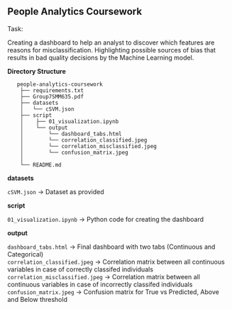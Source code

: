 ## People Analytics Coursework

Task:

Creating a dashboard to help an analyst to discover which features are reasons for misclassification.
Highlighting possible sources of bias that results in bad quality decisions by the Machine Learning model.


**Directory Structure**

       people-analytics-coursework
        ├── requirements.txt
        ├── Group7SMM635.pdf
        ├── datasets
        │   └── cSVM.json
        ├── script
        │    ├── 01_visualization.ipynb
        │    └── output
        │        └── dashboard_tabs.html
        │        └── correlation_classified.jpeg
        │        └── correlation_misclassified.jpeg
        │        └── confusion_matrix.jpeg
        │           
        └── README.md

**datasets**

`cSVM.json` -> Dataset as provided

**script**

`01_visualization.ipynb` -> Python code for creating the dashboard

**output**

`dashboard_tabs.html` -> Final dashboard with two tabs (Continuous and Categorical) <br />
`correlation_classified.jpeg` -> Correlation matrix between all continuous variables in case of correctly classifed individuals <br />
`correlation_misclassified.jpeg` -> Correlation matrix between all continuous variables in case of incorrectly classifed individuals <br />
`confusion_matrix.jpeg` -> Confusion matrix for True vs Predicted, Above and Below threshold <br />
